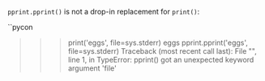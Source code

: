 `pprint.pprint()` is not a drop-in replacement for `print()`:

``pycon
>>> print('eggs', file=sys.stderr)
eggs
>>> pprint.pprint('eggs', file=sys.stderr)
Traceback (most recent call last):
  File "<stdin>", line 1, in <module>
TypeError: pprint() got an unexpected keyword argument 'file'
```
